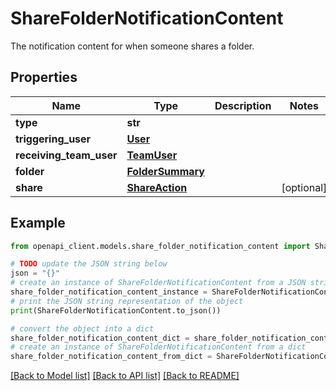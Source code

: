 # ShareFolderNotificationContent

The notification content for when someone shares a folder.

## Properties

Name | Type | Description | Notes
------------ | ------------- | ------------- | -------------
**type** | **str** |  | 
**triggering_user** | [**User**](User.md) |  | 
**receiving_team_user** | [**TeamUser**](TeamUser.md) |  | 
**folder** | [**FolderSummary**](FolderSummary.md) |  | 
**share** | [**ShareAction**](ShareAction.md) |  | [optional] 

## Example

```python
from openapi_client.models.share_folder_notification_content import ShareFolderNotificationContent

# TODO update the JSON string below
json = "{}"
# create an instance of ShareFolderNotificationContent from a JSON string
share_folder_notification_content_instance = ShareFolderNotificationContent.from_json(json)
# print the JSON string representation of the object
print(ShareFolderNotificationContent.to_json())

# convert the object into a dict
share_folder_notification_content_dict = share_folder_notification_content_instance.to_dict()
# create an instance of ShareFolderNotificationContent from a dict
share_folder_notification_content_from_dict = ShareFolderNotificationContent.from_dict(share_folder_notification_content_dict)
```
[[Back to Model list]](../README.md#documentation-for-models) [[Back to API list]](../README.md#documentation-for-api-endpoints) [[Back to README]](../README.md)


